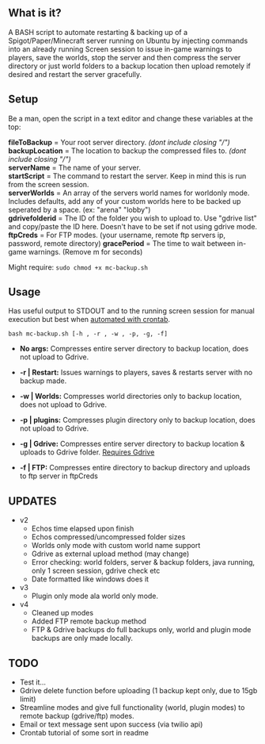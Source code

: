 ## What is it?
A BASH script to automate restarting & backing up of a Spigot/Paper/Minecraft server running on Ubuntu by injecting commands into an already running Screen session to issue in-game warnings to players, save the worlds, stop the server and then compress the server directory or just world folders to a backup location then upload remotely if desired and restart the server gracefully.

## Setup    
Be a man, open the script in a text editor and change these variables at the top:  

**fileToBackup** = Your root server directory. *(dont include closing "/")*  
**backupLocation** = The location to backup the compressed files to. *(dont include closing "/")*   
**serverName** = The name of your server.  
**startScript** = The command to restart the server. Keep in mind this is run from the screen session.  
**serverWorlds** = An array of the servers world names for worldonly mode. Includes defaults, add any of your custom worlds here to be backed up seperated by a space. (ex: "arena" "lobby")  
**gdrivefolderid** = The ID of the folder you wish to upload to. Use "gdrive list" and copy/paste the ID here. Doesn't have to be set if not using gdrive mode.  
**ftpCreds** = For FTP modes. (your username, remote ftp servers ip, password, remote directory)
**gracePeriod** = The time to wait between in-game warnings. (Remove m for seconds)  

Might require: ``sudo chmod +x mc-backup.sh``  

## Usage  

Has useful output to STDOUT and to the running screen session for manual execution but best when [automated with crontab](https://www.liquidweb.com/kb/create-a-cron-task-in-ubuntu-16-04/).

``bash mc-backup.sh [-h , -r , -w , -p, -g, -f] ``

- **No args:** Compresses entire server directory to backup location, does not upload to Gdrive.  

- **-r | Restart:** Issues warnings to players, saves & restarts server with no backup made.  

- **-w | Worlds:** Compresses world directories only to backup location, does not upload to Gdrive.   

- **-p | plugins:** Compresses plugin directory only to backup location, does not upload to Gdrive.    

- **-g | Gdrive:** Compresses entire server directory to backup location & uploads to Gdrive folder. 
[Requires Gdrive](https://olivermarshall.net/how-to-upload-a-file-to-google-drive-from-the-command-line/) 

- **-f | FTP:** Compresses entire directory to backup directory and uploads to ftp server in ftpCreds  

## UPDATES
- v2
	- Echos time elapsed upon finish
	- Echos compressed/uncompressed folder sizes
	- Worlds only mode with custom world name support
	- Gdrive as external upload method (may change)
	- Error checking: world folders, server & backup folders, java running, only 1 screen session, gdrive check etc
	- Date formatted like windows does it 
- v3
    - Plugin only mode ala world only mode.
- v4
    - Cleaned up modes
    - Added FTP remote backup method
    - FTP & Gdrive backups do full backups only, world and plugin mode backups are only made locally.

## TODO
- Test it...
- Gdrive delete function before uploading (1 backup kept only, due to 15gb limit)
- Streamline modes and give full functionality (world, plugin modes) to remote backup (gdrive/ftp) modes.
- Email or text message sent upon success (via twilio api)
- Crontab tutorial of some sort in readme